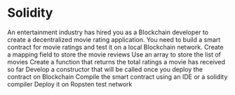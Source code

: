 # Solidity
An entertainment industry has hired you as a Blockchain developer to create a decentralized movie rating application. You need to build a smart contract for movie ratings and test it on a local Blockchain network. 
Create a mapping field to store the movie reviews
Use an array to store the list of movies
Create a function that returns the total ratings a movie has received so far
Develop a constructor that will be called once you deploy the contract on Blockchain
Compile the smart contract using an IDE or a solidity compiler
Deploy it on Ropsten test network 
